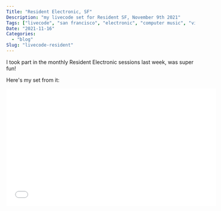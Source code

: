 ```yaml
---
Title: "Resident Electronic, SF"
Description: "my livecode set for Resident SF, November 9th 2021"
Tags: ["livecode", "san francisco", "electronic", "computer music", "video"]
Date: "2021-11-16"
Categories:
  - "blog"
Slug: "livecode-resident"
---
```


I took part in the monthly Resident Electronic sessions last week, was super fun!

Here's my set from it:

<div class="video-container">
<iframe width="560" height="315" src="//www.youtube.com/embed/xY1GUd6ivqc" frameborder="0" allowfullscreen></iframe>
</div>
